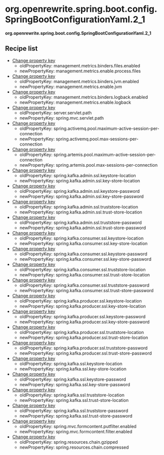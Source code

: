 # org.openrewrite.spring.boot.config.SpringBootConfigurationYaml.2\_1

**org.openrewrite.spring.boot.config.SpringBootConfigurationYaml.2\_1**

## Recipe list

* [Change property key](../../../../yaml/changepropertykey.md)
  * oldPropertyKey: management.metrics.binders.files.enabled
  * newPropertyKey: management.metrics.enable.process.files
* [Change property key](../../../../yaml/changepropertykey.md)
  * oldPropertyKey: management.metrics.binders.jvm.enabled
  * newPropertyKey: management.metrics.enable.jvm
* [Change property key](../../../../yaml/changepropertykey.md)
  * oldPropertyKey: management.metrics.binders.logback.enabled
  * newPropertyKey: management.metrics.enable.logback
* [Change property key](../../../../yaml/changepropertykey.md)
  * oldPropertyKey: server.servlet.path
  * newPropertyKey: spring.mvc.servlet.path
* [Change property key](../../../../yaml/changepropertykey.md)
  * oldPropertyKey: spring.activemq.pool.maximum-active-session-per-connection
  * newPropertyKey: spring.activemq.pool.max-sessions-per-connection
* [Change property key](../../../../yaml/changepropertykey.md)
  * oldPropertyKey: spring.artemis.pool.maximum-active-session-per-connection
  * newPropertyKey: spring.artemis.pool.max-sessions-per-connection
* [Change property key](../../../../yaml/changepropertykey.md)
  * oldPropertyKey: spring.kafka.admin.ssl.keystore-location
  * newPropertyKey: spring.kafka.admin.ssl.key-store-location
* [Change property key](../../../../yaml/changepropertykey.md)
  * oldPropertyKey: spring.kafka.admin.ssl.keystore-password
  * newPropertyKey: spring.kafka.admin.ssl.key-store-password
* [Change property key](../../../../yaml/changepropertykey.md)
  * oldPropertyKey: spring.kafka.admin.ssl.truststore-location
  * newPropertyKey: spring.kafka.admin.ssl.trust-store-location
* [Change property key](../../../../yaml/changepropertykey.md)
  * oldPropertyKey: spring.kafka.admin.ssl.truststore-password
  * newPropertyKey: spring.kafka.admin.ssl.trust-store-password
* [Change property key](../../../../yaml/changepropertykey.md)
  * oldPropertyKey: spring.kafka.consumer.ssl.keystore-location
  * newPropertyKey: spring.kafka.consumer.ssl.key-store-location
* [Change property key](../../../../yaml/changepropertykey.md)
  * oldPropertyKey: spring.kafka.consumer.ssl.keystore-password
  * newPropertyKey: spring.kafka.consumer.ssl.key-store-password
* [Change property key](../../../../yaml/changepropertykey.md)
  * oldPropertyKey: spring.kafka.consumer.ssl.truststore-location
  * newPropertyKey: spring.kafka.consumer.ssl.trust-store-location
* [Change property key](../../../../yaml/changepropertykey.md)
  * oldPropertyKey: spring.kafka.consumer.ssl.truststore-password
  * newPropertyKey: spring.kafka.consumer.ssl.trust-store-password
* [Change property key](../../../../yaml/changepropertykey.md)
  * oldPropertyKey: spring.kafka.producer.ssl.keystore-location
  * newPropertyKey: spring.kafka.producer.ssl.key-store-location
* [Change property key](../../../../yaml/changepropertykey.md)
  * oldPropertyKey: spring.kafka.producer.ssl.keystore-password
  * newPropertyKey: spring.kafka.producer.ssl.key-store-password
* [Change property key](../../../../yaml/changepropertykey.md)
  * oldPropertyKey: spring.kafka.producer.ssl.truststore-location
  * newPropertyKey: spring.kafka.producer.ssl.trust-store-location
* [Change property key](../../../../yaml/changepropertykey.md)
  * oldPropertyKey: spring.kafka.producer.ssl.truststore-password
  * newPropertyKey: spring.kafka.producer.ssl.trust-store-password
* [Change property key](../../../../yaml/changepropertykey.md)
  * oldPropertyKey: spring.kafka.ssl.keystore-location
  * newPropertyKey: spring.kafka.ssl.key-store-location
* [Change property key](../../../../yaml/changepropertykey.md)
  * oldPropertyKey: spring.kafka.ssl.keystore-password
  * newPropertyKey: spring.kafka.ssl.key-store-password
* [Change property key](../../../../yaml/changepropertykey.md)
  * oldPropertyKey: spring.kafka.ssl.truststore-location
  * newPropertyKey: spring.kafka.ssl.trust-store-location
* [Change property key](../../../../yaml/changepropertykey.md)
  * oldPropertyKey: spring.kafka.ssl.truststore-password
  * newPropertyKey: spring.kafka.ssl.trust-store-password
* [Change property key](../../../../yaml/changepropertykey.md)
  * oldPropertyKey: spring.mvc.formcontent.putfilter.enabled
  * newPropertyKey: spring.mvc.formcontent.filter.enabled
* [Change property key](../../../../yaml/changepropertykey.md)
  * oldPropertyKey: spring.resources.chain.gzipped
  * newPropertyKey: spring.resources.chain.compressed

